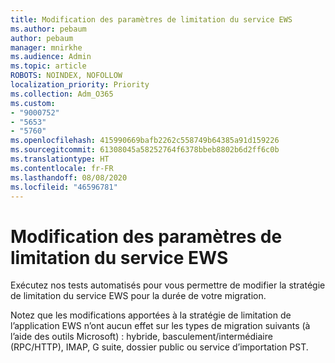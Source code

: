 ```yaml
---
title: Modification des paramètres de limitation du service EWS
ms.author: pebaum
author: pebaum
manager: mnirkhe
ms.audience: Admin
ms.topic: article
ROBOTS: NOINDEX, NOFOLLOW
localization_priority: Priority
ms.collection: Adm_O365
ms.custom:
- "9000752"
- "5653"
- "5760"
ms.openlocfilehash: 415990669bafb2262c558749b64385a91d159226
ms.sourcegitcommit: 61308045a58252764f6378bbeb8802b6d2ff6c0b
ms.translationtype: HT
ms.contentlocale: fr-FR
ms.lasthandoff: 08/08/2020
ms.locfileid: "46596781"
---
```

# <a name="changing-ews-throttling-settings"></a>Modification des paramètres de limitation du service EWS

Exécutez nos tests automatisés pour vous permettre de modifier la stratégie de limitation du service EWS pour la durée de votre migration.

Notez que les modifications apportées à la stratégie de limitation de l’application EWS n’ont aucun effet sur les types de migration suivants (à l’aide des outils Microsoft) : hybride, basculement/intermédiaire (RPC/HTTP), IMAP, G suite, dossier public ou service d’importation PST.